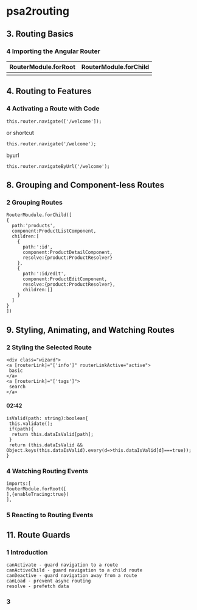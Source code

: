 # psa2routing
## 3. Routing Basics
### 4 Importing the Angular Router


|RouterModule.forRoot|RouterModule.forChild|  
|---|---|  
|||


## 4. Routing to Features
### 4 Activating a Route with Code
```
this.router.navigate(['/welcome']);
```
or shortcut
```
this.router.navigate('/welcome');
```

byurl
```
this.router.navigateByUrl('/welcome');
```


## 8. Grouping and Component-less Routes
### 2 Grouping Routes
```
RouterMoudule.forChild([
{
  path:'products',
  component:ProductListComponent,
  children:[
    {
      path:':id',
      component:ProductDetailComponent,
      resolve:{product:ProductResolver}
    },
    {
      path:':id/edit',
      component:ProductEditComponent,
      resolve:{product:ProductResolver},
      children:[]
    }
  ] 
}
])
```
## 9. Styling, Animating, and Watching Routes
### 2 Styling the Selected Route
```
<div class="wizard">
<a [routerLink]="['info']" routerLinkActive="active">
 basic
</a>
<a [routerLink]="['tags']">
 search
</a>
```

#### 02:42
```
isValid(path: string):boolean{
 this.validate();
 if(path){
  return this.dataIsValid[path];
 }
 return (this.dataIsValid && Object.keys(this.dataIsValid).every(d=>this.dataIsValid[d]===true));
}
```


### 4 Watching Routing Events
```
imports:[
RouterModule.forRoot([
],{enableTracing:true})
],
```

### 5 Reacting to Routing Events


## 11. Route Guards
### 1 Introduction
```
canActivate - guard navigation to a route
canActiveChild - guard navigation to a child route
canDeactive - guard navigation away from a route
canLoad - prevent async routing
resolve - prefetch data
```


### 3 
